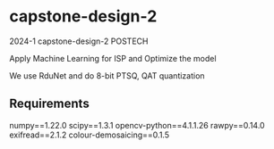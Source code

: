 # capstone-design-2
2024-1 capstone-design-2 POSTECH

Apply Machine Learning for ISP and Optimize the model

We use RduNet and do 8-bit PTSQ, QAT quantization 


## Requirements
numpy==1.22.0 
scipy==1.3.1 
opencv-python==4.1.1.26 
rawpy==0.14.0 
exifread==2.1.2 
colour-demosaicing==0.1.5 

